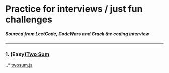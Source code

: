 # Practice for interviews / just fun challenges
##### Sourced from LeetCode, CodeWars and Crack the coding interview
---

### 1. (Easy)[Two Sum](https://leetcode.com/problems/two-sum/)
..* [twosum.js](twoSum.js)



